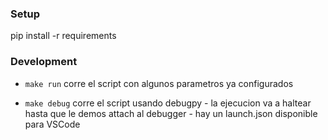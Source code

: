 ### Setup

pip install -r requirements


### Development


- `make run` corre el script con algunos parametros ya configurados

- `make debug` corre el script usando debugpy - la ejecucion va a haltear hasta que le demos attach al debugger - hay un launch.json disponible para VSCode